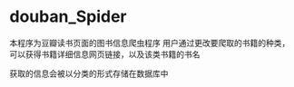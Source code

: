 # douban_Spider

本程序为豆瓣读书页面的图书信息爬虫程序
用户通过更改要爬取的书籍的种类，可以获得书籍详细信息网页链接，以及该类书籍的书名

获取的信息会被以分类的形式存储在数据库中

